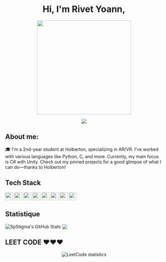 <h1 align="center"> Hi, I'm Rivet Yoann,</h1>

<p align="center">
<img height="300em" src="https://media.giphy.com/media/3kPDmoWdBpQPNhCnUG/giphy.gif">
</p>

<p align="center">
<img src="https://readme-typing-svg.herokuapp.com?font=Poppins&weight=800&pause=1000&color=F70000&center=true&width=440&lines=HOLBERTON+SCHOOL">
</p>

## About me:

🎓 I'm a 2nd-year student at Holberton, specializing in AR/VR. I've worked with various languages like Python, C, and more. Currently, my main focus is C# with Unity. Check out my pinned projects for a good glimpse of what I can do—thanks to Holberton!
<br>

## Tech Stack
<p>
<img height="25em" src="https://img.shields.io/badge/C%23-239120?style=for-the-badge&logo=csharp&logoColor=white" />
<img height="25em" src="https://img.shields.io/badge/Unity-100000?style=for-the-badge&logo=unity&logoColor=white" />
<img height="25em" src="https://img.shields.io/badge/Python-3776AB?logo=Python&logoColor=white&style=for-the-badge">
<img height="25em" src="https://img.shields.io/badge/HTML5-E34F26?style=for-the-badge&logo=html5&logoColor=white">
<img height="25em" src="https://img.shields.io/badge/CSS3-1572B6?style=for-the-badge&logo=css3&logoColor=white">
<img height="25em" src="https://img.shields.io/badge/JavaScript-323330?style=for-the-badge&logo=javascript&logoColor=F7DF1E">
<img height="25em" src="https://img.shields.io/badge/c-A8B9CC?logo=c&logoColor=white&style=for-the-badge">
<img height="25em" src="https://img.shields.io/badge/PowerShell-5391FE?logo=PowerShell&logoColor=white&style=for-the-badge">
</p>

## Statistique


<img align="center" src="https://github-readme-stats.vercel.app/api?username=SpStigma&show_icons=true&line_height=27&count_private=true&title_color=ffffff&text_color=c9cacc&icon_color=f75c7e&bg_color=1d1f21" alt="SpStigma's GitHub Stats" />

<img align="center" src="https://github-readme-stats.vercel.app/api/top-langs/?username=SpStigma&hide=java,html,Makefile,tex&title_color=ffffff&text_color=c9cacc&icon_color=2bbc8a&bg_color=1d1f21&langs_count=3" />


## LEET CODE ❤️❤️❤️
<p align="center">
    <picture>
        <source media="(prefers-color-scheme: light)" srcset="https://leetcard.jacoblin.cool/TheStigma?theme=light">
        <source media="(prefers-color-scheme: dark)" srcset="https://leetcard.jacoblin.cool/TheStigma?theme=dark">
        <img src="https://leetcard.jacoblin.cool/TheStigma" alt="LeetCode statistics">
    </picture>
</p>


<!--
**SpStigma/SpStigma** is a ✨ _special_ ✨ repository because its `README.md` (this file) appears on your GitHub profile.

Here are some ideas to get you started:

- 🔭 I’m currently working on ...
- 🌱 I’m currently learning ...
- 👯 I’m looking to collaborate on ...
- 🤔 I’m looking for help with ...
- 💬 Ask me about ...
- 📫 How to reach me: ...
- 😄 Pronouns: ...
- ⚡ Fun fact: ...
-->
